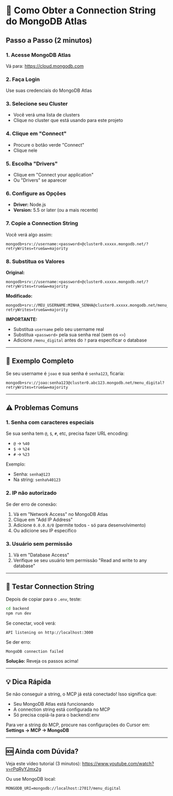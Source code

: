 # 🔗 Como Obter a Connection String do MongoDB Atlas

## Passo a Passo (2 minutos)

### 1. Acesse MongoDB Atlas
Vá para: https://cloud.mongodb.com

### 2. Faça Login
Use suas credenciais do MongoDB Atlas

### 3. Selecione seu Cluster
- Você verá uma lista de clusters
- Clique no cluster que está usando para este projeto

### 4. Clique em "Connect"
- Procure o botão verde "Connect"
- Clique nele

### 5. Escolha "Drivers"
- Clique em "Connect your application"
- Ou "Drivers" se aparecer

### 6. Configure as Opções
- **Driver:** Node.js
- **Version:** 5.5 or later (ou a mais recente)

### 7. Copie a Connection String
Você verá algo assim:
```
mongodb+srv://username:<password>@cluster0.xxxxx.mongodb.net/?retryWrites=true&w=majority
```

### 8. Substitua os Valores

**Original:**
```
mongodb+srv://username:<password>@cluster0.xxxxx.mongodb.net/?retryWrites=true&w=majority
```

**Modificado:**
```
mongodb+srv://MEU_USERNAME:MINHA_SENHA@cluster0.xxxxx.mongodb.net/menu_digital?retryWrites=true&w=majority
```

**IMPORTANTE:**
- Substitua `username` pelo seu username real
- Substitua `<password>` pela sua senha real (sem os `<>`)
- Adicione `/menu_digital` antes do `?` para especificar o database

---

## 📝 Exemplo Completo

Se seu username é `joao` e sua senha é `senha123`, ficaria:

```
mongodb+srv://joao:senha123@cluster0.abc123.mongodb.net/menu_digital?retryWrites=true&w=majority
```

---

## ⚠️ Problemas Comuns

### 1. Senha com caracteres especiais
Se sua senha tem `@`, `$`, `#`, etc, precisa fazer URL encoding:
- `@` → `%40`
- `$` → `%24`
- `#` → `%23`

Exemplo:
- Senha: `senha@123`
- Na string: `senha%40123`

### 2. IP não autorizado
Se der erro de conexão:
1. Vá em "Network Access" no MongoDB Atlas
2. Clique em "Add IP Address"
3. Adicione `0.0.0.0/0` (permite todos - só para desenvolvimento)
4. Ou adicione seu IP específico

### 3. Usuário sem permissão
1. Vá em "Database Access"
2. Verifique se seu usuário tem permissão "Read and write to any database"

---

## 🧪 Testar Connection String

Depois de copiar para o `.env`, teste:

```bash
cd backend
npm run dev
```

Se conectar, você verá:
```
API listening on http://localhost:3000
```

Se der erro:
```
MongoDB connection failed
```

**Solução:** Reveja os passos acima!

---

## 💡 Dica Rápida

Se não conseguir a string, o MCP já está conectado! Isso significa que:
- Seu MongoDB Atlas está funcionando
- A connection string está configurada no MCP
- Só precisa copiá-la para o backend/.env

Para ver a string do MCP, procure nas configurações do Cursor em:
**Settings → MCP → MongoDB**

---

## 🆘 Ainda com Dúvida?

Veja este vídeo tutorial (3 minutos):
https://www.youtube.com/watch?v=rPqRyYJmx2g

Ou use MongoDB local:
```env
MONGODB_URI=mongodb://localhost:27017/menu_digital
```



